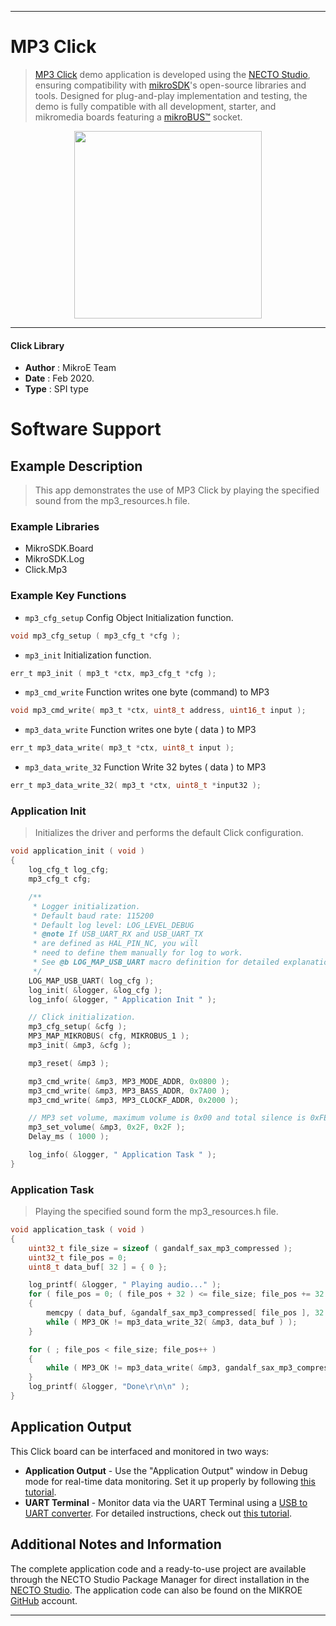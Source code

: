 
---
# MP3 Click

> [MP3 Click](https://www.mikroe.com/?pid_product=MIKROE-946) demo application is developed using
the [NECTO Studio](https://www.mikroe.com/necto), ensuring compatibility with [mikroSDK](https://www.mikroe.com/mikrosdk)'s
open-source libraries and tools. Designed for plug-and-play implementation and testing, the demo is fully compatible with
all development, starter, and mikromedia boards featuring a [mikroBUS&trade;](https://www.mikroe.com/mikrobus) socket.

<p align="center">
  <img src="https://www.mikroe.com/?pid_product=MIKROE-946&image=1" height=300px>
</p>

---

#### Click Library

- **Author**        : MikroE Team
- **Date**          : Feb 2020.
- **Type**          : SPI type

# Software Support

## Example Description

> This app demonstrates the use of MP3 Click by playing the specified sound from the mp3_resources.h file.

### Example Libraries

- MikroSDK.Board
- MikroSDK.Log
- Click.Mp3

### Example Key Functions

- `mp3_cfg_setup` Config Object Initialization function.
```c
void mp3_cfg_setup ( mp3_cfg_t *cfg ); 
```

- `mp3_init` Initialization function.
```c
err_t mp3_init ( mp3_t *ctx, mp3_cfg_t *cfg );
```

- `mp3_cmd_write` Function writes one byte (command) to MP3
```c
void mp3_cmd_write( mp3_t *ctx, uint8_t address, uint16_t input );
```

- `mp3_data_write` Function writes one byte ( data ) to MP3
```c
err_t mp3_data_write( mp3_t *ctx, uint8_t input );
```

- `mp3_data_write_32` Function Write 32 bytes ( data ) to MP3
```c
err_t mp3_data_write_32( mp3_t *ctx, uint8_t *input32 );
```

### Application Init

> Initializes the driver and performs the default Click configuration.

```c
void application_init ( void )
{
    log_cfg_t log_cfg;
    mp3_cfg_t cfg;

    /** 
     * Logger initialization.
     * Default baud rate: 115200
     * Default log level: LOG_LEVEL_DEBUG
     * @note If USB_UART_RX and USB_UART_TX 
     * are defined as HAL_PIN_NC, you will 
     * need to define them manually for log to work. 
     * See @b LOG_MAP_USB_UART macro definition for detailed explanation.
     */
    LOG_MAP_USB_UART( log_cfg );
    log_init( &logger, &log_cfg );
    log_info( &logger, " Application Init " );

    // Click initialization.
    mp3_cfg_setup( &cfg );
    MP3_MAP_MIKROBUS( cfg, MIKROBUS_1 );
    mp3_init( &mp3, &cfg );

    mp3_reset( &mp3 );

    mp3_cmd_write( &mp3, MP3_MODE_ADDR, 0x0800 );
    mp3_cmd_write( &mp3, MP3_BASS_ADDR, 0x7A00 );
    mp3_cmd_write( &mp3, MP3_CLOCKF_ADDR, 0x2000 );

    // MP3 set volume, maximum volume is 0x00 and total silence is 0xFE.
    mp3_set_volume( &mp3, 0x2F, 0x2F );
    Delay_ms ( 1000 );

    log_info( &logger, " Application Task " );
}
```

### Application Task

> Playing the specified sound form the mp3_resources.h file.

```c
void application_task ( void )
{
    uint32_t file_size = sizeof ( gandalf_sax_mp3_compressed );
    uint32_t file_pos = 0;
    uint8_t data_buf[ 32 ] = { 0 };

    log_printf( &logger, " Playing audio..." );
    for ( file_pos = 0; ( file_pos + 32 ) <= file_size; file_pos += 32 )
    {
        memcpy ( data_buf, &gandalf_sax_mp3_compressed[ file_pos ], 32 );
        while ( MP3_OK != mp3_data_write_32( &mp3, data_buf ) );
    }

    for ( ; file_pos < file_size; file_pos++ )
    {
        while ( MP3_OK != mp3_data_write( &mp3, gandalf_sax_mp3_compressed[ file_pos ] ) );
    }
    log_printf( &logger, "Done\r\n\n" );
}
```

## Application Output

This Click board can be interfaced and monitored in two ways:
- **Application Output** - Use the "Application Output" window in Debug mode for real-time data monitoring.
Set it up properly by following [this tutorial](https://www.youtube.com/watch?v=ta5yyk1Woy4).
- **UART Terminal** - Monitor data via the UART Terminal using
a [USB to UART converter](https://www.mikroe.com/click/interface/usb?interface*=uart,uart). For detailed instructions,
check out [this tutorial](https://help.mikroe.com/necto/v2/Getting%20Started/Tools/UARTTerminalTool).

## Additional Notes and Information

The complete application code and a ready-to-use project are available through the NECTO Studio Package Manager for 
direct installation in the [NECTO Studio](https://www.mikroe.com/necto). The application code can also be found on
the MIKROE [GitHub](https://github.com/MikroElektronika/mikrosdk_click_v2) account.

---
